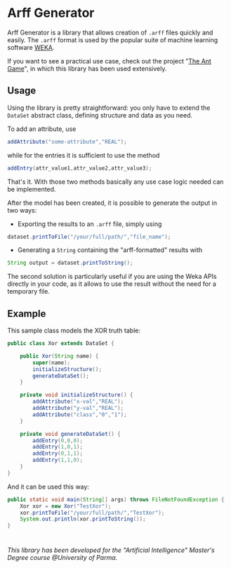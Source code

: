 # Arff Generator
Arff Generator is a library that allows creation of `.arff` files quickly and easily. The `.arff` format is used by the popular suite of machine learning software [WEKA](https://www.cs.waikato.ac.nz/ml/weka/).

If you want to see a practical use case, check out the project "[The Ant Game](https://github.com/MircoRosa/ant-ai)", in which this library has been used extensively.

## Usage
Using the library is pretty straightforward: you only have to extend the `DataSet` abstract class, defining structure and data as you need.

To add an attribute, use
```java
addAttribute("some-attribute","REAL");
```
while for the entries it is sufficient to use the method
```java
addEntry(attr_value1,attr_value2,attr_value3);
```
That's it. With those two methods basically any use case logic needed can be implemented.

After the model has been created, it is possible to generate the output in two ways:

- Exporting the results to an `.arff` file, simply using
```java
dataset.printToFile("/your/full/path/","file_name");
```
- Generating a `String` containing the "arff-formatted" results with
```java
String output = dataset.printToString();
```
The second solution is particularly useful if you are using the Weka APIs directly in your code, as it allows to use the result without the need for a temporary file.

## Example
This sample class models the XOR truth table:
```java
public class Xor extends DataSet {

	public Xor(String name) {
		super(name);
		initializeStructure();
		generateDataSet();
	}

	private void initializeStructure() { 
		addAttribute("x-val","REAL");
		addAttribute("y-val","REAL");
		addAttribute("class","0","1");
	}

	private void generateDataSet() {
		addEntry(0,0,0);
		addEntry(1,0,1);
		addEntry(0,1,1);
		addEntry(1,1,0);
	}
}
```
And it can be used this way:
```java
public static void main(String[] args) throws FileNotFoundException {
	Xor xor = new Xor("TestXor");
	xor.printToFile("/your/full/path/","TestXor");
	System.out.println(xor.printToString());
}
```
#
_This library has been developed for the "Artificial Intelligence" Master's Degree course @University of Parma._